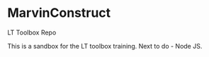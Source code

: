 # MarvinConstruct
LT Toolbox Repo


This is a sandbox for the LT toolbox training.
Next to do - Node JS.
